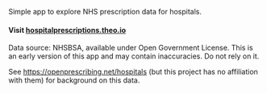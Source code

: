 Simple app to explore NHS prescription data for hospitals. 

#### Visit [hospitalprescriptions.theo.io](//hospitalprescriptions.theo.io)

Data source: NHSBSA, available under Open Government License. This is an early version of this app and may contain inaccuracies. Do not rely on it.



See https://openprescribing.net/hospitals (but this project has no affiliation with them) for background on this data.

